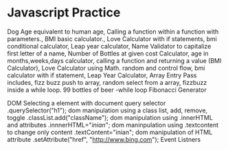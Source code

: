 # Javascript Practice

Dog Age equivalent to human age, 
Calling a function within a function with parameters., 
BMI basic calculator., 
Love Calculator with if statements, 
bmi conditional calculator, 
Leap year calculator, 
Name Validator to capitalize first letter of a name, 
Number of Bottles at given cost Calculator, 
age in months,weeks,days calculator, 
calling a function and returning a value (BMI Calculator), 
Love Calculator using Math. random and control flow, 
bmi calculator with if statement, 
Leap Year Calculator, 
Array Entry Pass includes,
fizz buzz push to array,
random select from a array,
fizzbuzz inside a while loop.
99 bottles of beer -while loop
Fibonacci Generator

DOM
Selecting a element with document query selector .querySelector("h1");
dom manipulation using a class list, add, remove, toggle .classList.add("className");
dom manipulation using .innerHTML and attributes .innnerHTML="<em>inian</em>";
dom maninpulation using .textcontent to change only content .textContent="inian";
dom manipulation of HTML attribute .setAttribute("href", "http://www.bing.com");
Event Listners

